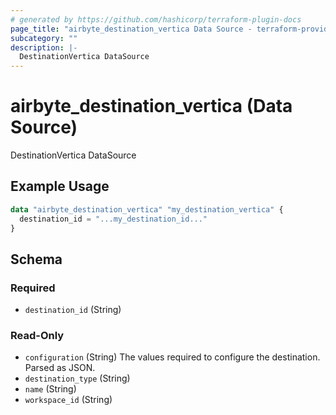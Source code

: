 ```yaml
---
# generated by https://github.com/hashicorp/terraform-plugin-docs
page_title: "airbyte_destination_vertica Data Source - terraform-provider-airbyte"
subcategory: ""
description: |-
  DestinationVertica DataSource
---
```


# airbyte_destination_vertica (Data Source)

DestinationVertica DataSource

## Example Usage

```terraform
data "airbyte_destination_vertica" "my_destination_vertica" {
  destination_id = "...my_destination_id..."
}
```

<!-- schema generated by tfplugindocs -->
## Schema

### Required

- `destination_id` (String)

### Read-Only

- `configuration` (String) The values required to configure the destination. Parsed as JSON.
- `destination_type` (String)
- `name` (String)
- `workspace_id` (String)


